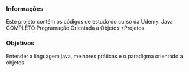 ### Informações  
Este projeto contém os códigos de estudo do curso da Udemy: Java COMPLETO Programação Orientada a Objetos +Projetos


### Objetivos  
Entender a linguagem java, melhores práticas e o paradigma orientado a objetos
